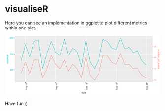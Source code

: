 # visualiseR

Here you can see an implementation in ggplot to plot different metrics within one plot.

![ggplot second axis](second_axis.png "Visualisation with secondary axis")

Have fun :)
